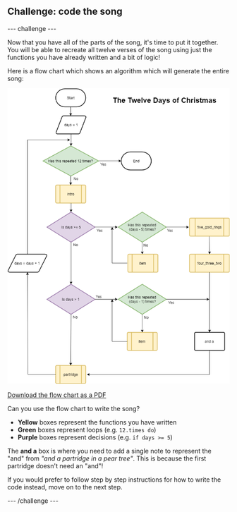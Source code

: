 ## Challenge: code the song

--- challenge ---

Now that you have all of the parts of the song, it's time to put it together. You will be able to recreate all twelve verses of the song using just the functions you have already written and a bit of logic!

Here is a flow chart which shows an algorithm which will generate the entire song:

![Flow chart](images/flowchart.png)

[Download the flow chart as a PDF](resources/flowchart.pdf)

Can you use the flow chart to write the song?

- **Yellow** boxes represent the functions you have written
- **Green** boxes represent loops (e.g. `12.times do`)
- **Purple** boxes represent decisions (e.g. `if days >= 5`)

The **and a** box is where you need to add a single note to represent the "and" from _"and a partridge in a pear tree"_. This is because the first partridge doesn't need an "and"!

If you would prefer to follow step by step instructions for how to write the code instead, move on to the next step.

--- /challenge ---
